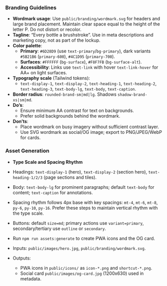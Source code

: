 ### Branding Guidelines

- **Wordmark usage**: Use `public/branding/wordmark.svg` for headers and large brand placement. Maintain clear space equal to the height of the letter P. Do not distort or recolor.
- **Tagline**: “Every bottle a brushstroke”. Use in meta descriptions and marketing copy, not as part of the lockup.
- **Color palette**:
  - **Primary**: `#6D28D9` (use `text-primary`/`bg-primary`), dark variants `#5B21B6` (`primary-600`), `#4C1D95` (`primary-700`).
  - **Surfaces**: `#FFFFFF` (`bg-surface`), `#F8F7FB` (`bg-surface-alt`).
  - **Accessibility**: Links use `text-link` with hover `text-link-hover` for AA+ on light surfaces.
- **Typography scale** (Tailwind tokens):
  - `text-display-1`, `text-display-2`, `text-heading-1`, `text-heading-2`, `text-heading-3`, `text-body-lg`, `text-body`, `text-caption`.
- **Border radius**: `rounded-brand-sm|md|lg`. Shadows `shadow-brand-xs|sm|md`.
- **Do’s**:
  - Ensure minimum AA contrast for text on backgrounds.
  - Prefer solid backgrounds behind the wordmark.
- **Don’ts**:
  - Place wordmark on busy imagery without sufficient contrast layer.
  - Use SVG wordmark as social/OG image; export to PNG/JPEG/WebP for cards.

### Asset Generation
- **Type Scale and Spacing Rhythm**

- Headings: `text-display-1` (hero), `text-display-2` (section hero), `text-heading-1/2/3` (page sections and tiles).
- Body: `text-body-lg` for prominent paragraphs; default `text-body` for content; `text-caption` for annotations.
- Spacing rhythm follows 4px base with key spacings: `mt-4`, `mt-6`, `mt-8`, `py-6`, `py-10`, `py-16`. Prefer these steps to maintain vertical rhythm with the type scale.
- Buttons: default `size=md`; primary actions use `variant=primary`, secondary/tertiary use `outline` or `secondary`.

- Run `npm run assets:generate` to create PWA icons and the OG card.
- Inputs: `public/images/hero.jpg`, `public/branding/wordmark.svg`.
- Outputs:
  - PWA icons in `public/icons/` as `icon-*.png` and `shortcut-*.png`.
  - Social card `public/images/og-card.jpg` (1200x630) used in metadata.

